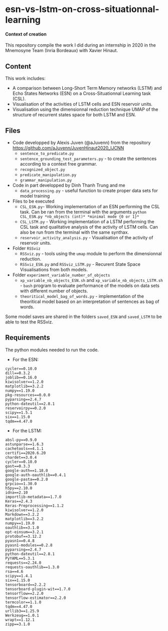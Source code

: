 # esn-vs-lstm-on-cross-situationnal-learning


#### Context of creation
This repository compile the work I did during an internship in 2020 in the Mnemosyne Team (Inria Bordeaux) with Xavier Hinaut.

## Content

This work includes: 
* A comparison between Long-Short Term Memory networks (LSTM) and Echo States Networks (ESN) on a Cross-Situationnal Learning task (CSL).
* Visualisation of the activities of LSTM cells and ESN reservoir units.
* Visualisation using the dimensionnal reduction technique UMAP of the structure of recurrent states space for both LSTM and ESN.

## Files

 * Code developped by Alexis Juven (@aJuvenn) from the repository https://github.com/aJuvenn/JuvenHinaut2020_IJCNN
    * `sentence_to_predicate.py`
    * `sentence_grounding_test_parameters.py` - to create the sentences according to a context free grammar.
    * `recognized_object.py`
    * `predicate_manipulation.py`
    * `grammar_manipulation.py`
 * Code in part developped by Dinh Thanh Trung and me 
    * `data_processing.py` - useful function to create proper data sets for model training
 * Files to be executed
    * `CSL_ESN.py`- Working implementation of an ESN performing the CSL task. Can be ran from the terminal with the arguments `python CSL_ESN.py *nb_objects (int)* *minimal mode {0 or 1}* `
    * `CSL_LSTM.py` - Working implementation of a LSTM performing the CSL task and qualitative analysis of the activity of LSTM cells. Can also be run from the terminal with the same synthax.
    * `reservoir_activity_analysis.py` - Visualisation of the activity of reservoir units.
 * Folder `RSSviz`
    * `RSSviz.py` - tools using the `umap` module to perform the dimensionnal reduction.
    * `RSSviz_ESN.py` and `RSSviz_LSTM.py` - Recurent State Space Visualisations from both models.
  * Folder `experiment_variable_number_of_objects`
    * `xp_variable_nb_objects_ESN.sh` and `xp_variable_nb_objects_LSTM.sh` - `bash` program to evaluate performance of the models on data sets with different number of objects.
    * `theoritical_model_bag_of_words.py` - implementation of the theoritical model based on an interpretation of sentences as bag of words.
    
  Some model saves are shared in the folders `saved_ESN` and `saved_LSTM` to be able to test the RSSviz.
## Requirements
The python modules needed to run the code.
* For the ESN:
```
cycler==0.10.0
dill==0.3.2
joblib==0.16.0
kiwisolver==1.2.0
matplotlib==3.2.2
numpy==1.19.0
pkg-resources==0.0.0
pyparsing==2.4.7
python-dateutil==2.8.1
reservoirpy==0.2.0
scipy==1.5.1
six==1.15.0
tqdm==4.47.0
```

* For the LSTM:
```
absl-py==0.9.0
astunparse==1.6.3
cachetools==4.1.1
certifi==2020.6.20
chardet==3.0.4
cycler==0.10.0
gast==0.3.3
google-auth==1.18.0
google-auth-oauthlib==0.4.1
google-pasta==0.2.0
grpcio==1.30.0
h5py==2.10.0
idna==2.10
importlib-metadata==1.7.0
Keras==2.4.3
Keras-Preprocessing==1.1.2
kiwisolver==1.2.0
Markdown==3.2.2
matplotlib==3.2.2
numpy==1.19.0
oauthlib==3.1.0
opt-einsum==3.2.1
protobuf==3.12.2
pyasn1==0.4.8
pyasn1-modules==0.2.8
pyparsing==2.4.7
python-dateutil==2.8.1
PyYAML==5.3.1
requests==2.24.0
requests-oauthlib==1.3.0
rsa==4.6
scipy==1.4.1
six==1.15.0
tensorboard==2.2.2
tensorboard-plugin-wit==1.7.0
tensorflow==2.2.0
tensorflow-estimator==2.2.0
termcolor==1.1.0
tqdm==4.47.0
urllib3==1.25.9
Werkzeug==1.0.1
wrapt==1.12.1
zipp==3.1.0
```
